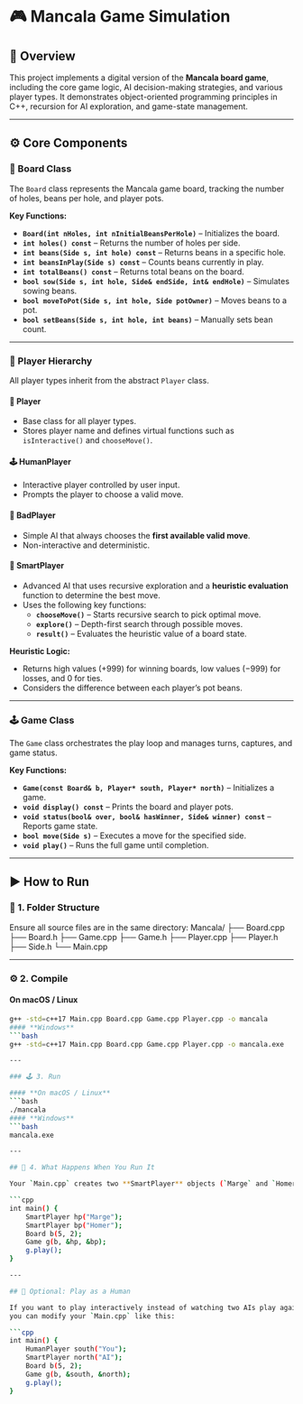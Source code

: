# 🎮 Mancala Game Simulation

## 📘 Overview
This project implements a digital version of the **Mancala board game**, including the core game logic, AI decision-making strategies, and various player types. It demonstrates object-oriented programming principles in C++, recursion for AI exploration, and game-state management.

---

## ⚙️ Core Components

### 🧩 Board Class
The `Board` class represents the Mancala game board, tracking the number of holes, beans per hole, and player pots.

**Key Functions:**
- **`Board(int nHoles, int nInitialBeansPerHole)`** – Initializes the board.
- **`int holes() const`** – Returns the number of holes per side.
- **`int beans(Side s, int hole) const`** – Returns beans in a specific hole.
- **`int beansInPlay(Side s) const`** – Counts beans currently in play.
- **`int totalBeans() const`** – Returns total beans on the board.
- **`bool sow(Side s, int hole, Side& endSide, int& endHole)`** – Simulates sowing beans.
- **`bool moveToPot(Side s, int hole, Side potOwner)`** – Moves beans to a pot.
- **`bool setBeans(Side s, int hole, int beans)`** – Manually sets bean count.

---

### 🧠 Player Hierarchy
All player types inherit from the abstract `Player` class.

#### 👤 Player
- Base class for all player types.  
- Stores player name and defines virtual functions such as `isInteractive()` and `chooseMove()`.

#### 🕹️ HumanPlayer
- Interactive player controlled by user input.
- Prompts the player to choose a valid move.

#### 🤖 BadPlayer
- Simple AI that always chooses the **first available valid move**.
- Non-interactive and deterministic.

#### 🧩 SmartPlayer
- Advanced AI that uses recursive exploration and a **heuristic evaluation** function to determine the best move.
- Uses the following key functions:
  - **`chooseMove()`** – Starts recursive search to pick optimal move.
  - **`explore()`** – Depth-first search through possible moves.
  - **`result()`** – Evaluates the heuristic value of a board state.

**Heuristic Logic:**
- Returns high values (+999) for winning boards, low values (−999) for losses, and 0 for ties.
- Considers the difference between each player’s pot beans.

---

### 🕹️ Game Class
The `Game` class orchestrates the play loop and manages turns, captures, and game status.

**Key Functions:**
- **`Game(const Board& b, Player* south, Player* north)`** – Initializes a game.
- **`void display() const`** – Prints the board and player pots.
- **`void status(bool& over, bool& hasWinner, Side& winner) const`** – Reports game state.
- **`bool move(Side s)`** – Executes a move for the specified side.
- **`void play()`** – Runs the full game until completion.

---

## ▶️ How to Run

### 🧩 1. Folder Structure
Ensure all source files are in the same directory:
Mancala/
├── Board.cpp
├── Board.h
├── Game.cpp
├── Game.h
├── Player.cpp
├── Player.h
├── Side.h
└── Main.cpp

---

### ⚙️ 2. Compile

#### **On macOS / Linux**
```bash
g++ -std=c++17 Main.cpp Board.cpp Game.cpp Player.cpp -o mancala
#### **Windows**
```bash
g++ -std=c++17 Main.cpp Board.cpp Game.cpp Player.cpp -o mancala.exe

---

### 🕹️ 3. Run

#### **On macOS / Linux**
```bash
./mancala
#### **Windows**
```bash
mancala.exe

---

## 🧠 4. What Happens When You Run It

Your `Main.cpp` creates two **SmartPlayer** objects (`Marge` and `Homer`) and runs them against each other automatically:

```cpp
int main() {
    SmartPlayer hp("Marge");
    SmartPlayer bp("Homer");
    Board b(5, 2);
    Game g(b, &hp, &bp);
    g.play();
}

---

## 🧩 Optional: Play as a Human

If you want to play interactively instead of watching two AIs play against each other,  
you can modify your `Main.cpp` like this:

```cpp
int main() {
    HumanPlayer south("You");
    SmartPlayer north("AI");
    Board b(5, 2);
    Game g(b, &south, &north);
    g.play();
}


